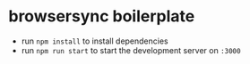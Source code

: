 # browsersync boilerplate

* run `npm install` to install dependencies
* run `npm run start` to start the development server on `:3000`